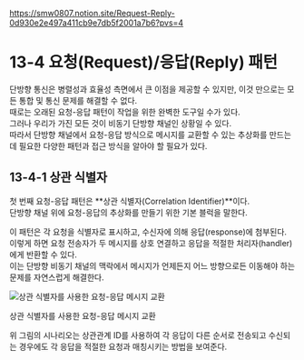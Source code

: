 https://smw0807.notion.site/Request-Reply-0d930e2e497a411cb9e7db5f2001a7b6?pvs=4

# 13-4 요청(Request)/응답(Reply) 패턴

단방향 통신은 병렬성과 효율성 측면에서 큰 이점을 제공할 수 있지만, 이것 만으로는 모든 통합 및 통신 문제를 해결할 수 없다.  
때로는 오래된 요청-응답 패턴이 작업을 위한 완벽한 도구일 수가 있다.  
그러나 우리가 가진 모든 것이 비동기 단방향 채널인 상황일 수 있다.  
따라서 단방향 채널에서 요청-응답 방식으로 메시지를 교환할 수 있는 추상화를 만드는데 필요한 다양한 패턴과 접근 방식을 알아야 할 필요가 있다.

## 13-4-1 상관 식별자

첫 번째 요청-응답 패턴은 **상관 식별자(Correlation Identifier)**이다.  
단방향 채널 위에 요청-응답의 추상화를 만들기 위한 기본 블럭을 말한다.

이 패턴은 각 요청을 식별자로 표시하고, 수신자에 의해 응답(response)에 첨부된다.  
이렇게 하면 요청 전송자가 두 메시지를 상호 연결하고 응답을 적절한 처리자(handler)에게 반환할 수 있다.  
이는 단방향 비동기 채널의 맥락에서 메시지가 언제든지 어느 방향으로든 이동해야 하는 문제를 자연스럽게 해결한다.

![상관 식별자를 사용한 요청-응답 메시지 교환](https://prod-files-secure.s3.us-west-2.amazonaws.com/bc261f43-de91-483d-8946-ac5a65106576/7e813547-0b97-44ef-99fb-d06ea9e2d3fb/Untitled.png)

상관 식별자를 사용한 요청-응답 메시지 교환

위 그림의 시나리오는 상관관계 ID를 사용하여 각 응답이 다른 순서로 전송되고 수신되는 경우에도 각 응답을 적절한 요청과 매칭시키는 방법을 보여준다.
